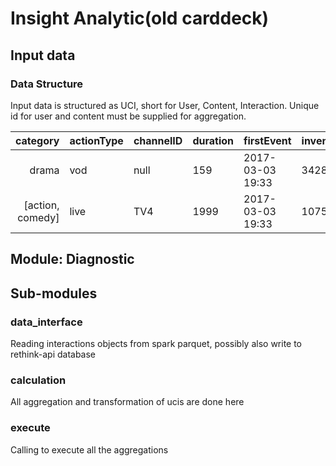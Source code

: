 # Insight Analytic(old carddeck)

## Input data

### Data Structure

Input data is structured as UCI, short for User, Content, Interaction. Unique id for user and content must be supplied for aggregation.

|         category | actionType | channelID | duration | firstEvent       | inventoryID | runtime | title   | season | episode | userID |
|-----------------:|------------|-----------|----------|------------------|-------------|---------|---------|--------|---------|--------|
| drama            | vod        | null      | 159      | 2017-03-03 19:33 | 342857      | 7200    | Gravity | null   | null    | 233212 |
| [action, comedy] | live       | TV4       | 1999     | 2017-03-03 19:33 | 107519      | 5600    | Veep    | 1      | 11      | 233212 |


## Module: Diagnostic

## Sub-modules

### data_interface

Reading interactions objects from spark parquet, possibly also write to rethink-api database

### calculation

All aggregation and transformation of ucis are done here

###  execute

Calling to execute all the aggregations
